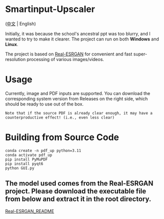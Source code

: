 # Smartinput-Upscaler
([中文](README.md) | English)

Initially, it was because the school's ancestral ppt was too blurry, and I wanted to try to make it clearer. The project can run on both <b>Windows</b> and <b>Linux</b>.

The project is based on [Real-ESRGAN](https://github.com/xinntao/Real-ESRGAN) for convenient and fast super-resolution processing of various images/videos.

# Usage
Currently, image and PDF inputs are supported. You can download the corresponding system version from Releases on the right side, which should be ready to use out of the box.

    Note that if the source PDF is already clear enough, it may have a counterproductive effect! (i.e., even less clear)

# Building from Source Code
    conda create -n pdf_up python=3.11
    conda activate pdf_up
    pip install PyMuPDF
    pip install pyqt6
    python GUI.py

## The model used comes from the Real-ESRGAN project. Please download the executable file from below and extract it in the root directory.
[Real-ESRGAN_README](https://github.com/xinntao/Real-ESRGAN/blob/master/README.md#portable-executable-files-ncnn)